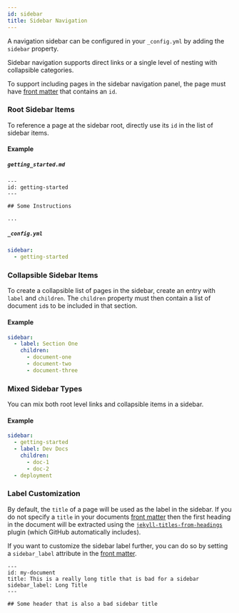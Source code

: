 ```yaml
---
id: sidebar
title: Sidebar Navigation
---
```


A navigation sidebar can be configured in your `_config.yml` by adding the `sidebar` property.

Sidebar navigation supports direct links or a single level of nesting with collapsible categories.

To support including pages in the sidebar navigation panel, the page must have
[front matter](https://docs.github.com/en/github/working-with-github-pages/about-github-pages-and-jekyll#front-matter)
that contains an `id`.

### Root Sidebar Items

To reference a page at the sidebar root, directly use its `id` in the list of sidebar items.

#### Example

##### `getting_started.md`

```
---
id: getting-started
---

## Some Instructions

...
```

##### `_config.yml`

```yaml
sidebar:
  - getting-started
```

### Collapsible Sidebar Items

To create a collapsible list of pages in the sidebar, create an entry with `label` and `children`.
The `children` property must then contain a list of document `id`s to be included in that section.

#### Example

```yaml
sidebar:
  - label: Section One
    children:
      - document-one
      - document-two
      - document-three
```

### Mixed Sidebar Types

You can mix both root level links and collapsible items in a sidebar.

#### Example

```yaml
sidebar:
  - getting-started
  - label: Dev Docs
    children:
      - doc-1
      - doc-2
  - deployment
```

### Label Customization

By default, the `title` of a page will be used as the label in the sidebar. If you do not specify a
`title` in your documents [front matter](https://docs.github.com/en/github/working-with-github-pages/about-github-pages-and-jekyll#front-matter)
then the first heading in the document will be extracted using the [`jekyll-titles-from-headings`](https://github.com/benbalter/jekyll-titles-from-headings) plugin (which GitHub automatically includes).

If you want to customize the sidebar label further, you can do so by setting a `sidebar_label`
attribute in the [front matter](https://docs.github.com/en/github/working-with-github-pages/about-github-pages-and-jekyll#front-matter).

```
---
id: my-document
title: This is a really long title that is bad for a sidebar
sidebar_label: Long Title
---

## Some header that is also a bad sidebar title

```

